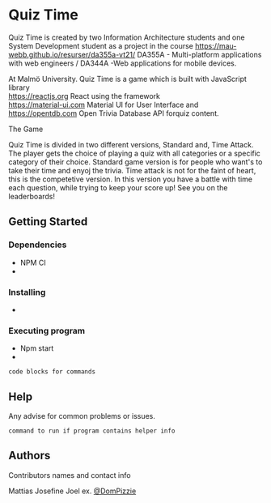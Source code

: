 # Quiz Time

Quiz Time is created by two Information Architecture students and one
System Development student as a project in the course
https://mau-webb.github.io/resurser/da355a-vt21/ 
DA355A - Multi-platform applications with web engineers / DA344A -Web applications for mobile devices.

At Malmö University. Quiz Time is a game which is built with JavaScript library</br>
https://reactjs.org React using the framework</br>
https://material-ui.com Material UI for User Interface and</br>
https://opentdb.com Open Trivia Database API forquiz content.</br>

The Game

Quiz Time is divided in two different versions, Standard and, Time
Attack. The player gets the choice of playing a quiz with all
categories or a specific category of their choice. Standard game
version is for people who want's to take their time and enyoj the
trivia. Time attack is not for the faint of heart, this is the
competetive version. In this version you have a battle with time each
question, while trying to keep your score up! 
See you on the leaderboards!

## Getting Started

### Dependencies

* NPM CI
* 

### Installing

* 


### Executing program

* Npm start
*
```
code blocks for commands
```

## Help

Any advise for common problems or issues.
```
command to run if program contains helper info
```

## Authors

Contributors names and contact info

Mattias
Josefine 
Joel
ex. [@DomPizzie](https://twitter.com/dompizzie)
